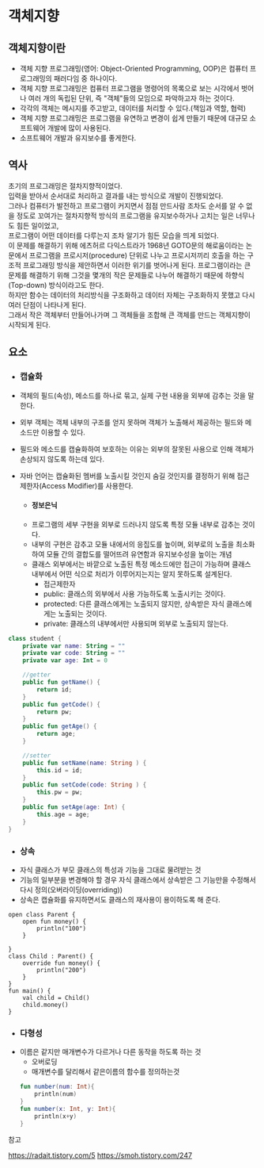 # 객체지향

## 객체지향이란
- 객체 지향 프로그래밍(영어: Object-Oriented Programming, OOP)은 컴퓨터 프로그래밍의 패러다임 중 하나이다. 
- 객체 지향 프로그래밍은 컴퓨터 프로그램을 명령어의 목록으로 보는 시각에서 벗어나 여러 개의 독립된 단위, 즉 "객체"들의 모임으로 파악하고자 하는 것이다. 
- 각각의 객체는 메시지를 주고받고, 데이터를 처리할 수 있다.(책임과 역할, 협력)
- 객체 지향 프로그래밍은 프로그램을 유연하고 변경이 쉽게 만들기 때문에 대규모 소프트웨어 개발에 많이 사용된다. 
- 소프트웨어 개발과 유지보수를 좋게한다.
## 역사
초기의 프로그래밍은 절차지향적이었다.  
입력을 받아서 순서대로 처리하고 결과를 내는 방식으로 개발이 진행되었다.  
그러나 컴퓨터가 발전하고 프로그램이 커지면서 점점 만드사람 조차도 순서를 알 수 없을 정도로 꼬여가는 절차지향적 방식의 프로그램을 유지보수하거나 고치는 일은 너무나도 힘든 일이었고,  
프로그램이 어떤 데이터를 다루는지 조차 알기가 힘든 모습을 띄게 되었다.  
이 문제를 해결하기 위해 에츠허르 다익스트라가 1968년 GOTO문의 해로움이라는 논문에서 프로그램을 프로시저(procedure) 단위로 나누고 프로시저끼리 호출을 하는 구조적 프로그래밍 방식을 제안하면서 이러한 위기를 벗어나게 된다. 프로그램이라는 큰 문제를 해결하기 위해 그것을 몇개의 작은 문제들로 나누어 해결하기 때문에 하향식(Top-down) 방식이라고도 한다.  
하지만 함수는 데이터의 처리방식을 구조화하고 데이터 자체는 구조화하지 못했고 다시 여러 단점이 나타나게 된다.  
그래서 작은 객체부터 만들어나가며 그 객체들을 조합해 큰 객체를 만드는 객체지향이 시작되게 된다.

## 요소
- ### 캡슐화
- 객체의 필드(속성), 메소드를 하나로 묶고, 실제 구현 내용을 외부에 감추는 것을 말한다.
- 외부 객체는 객체 내부의 구조를 얻지 못하며 객체가 노출해서 제공하는 필드와 메소드만 이용할 수 있다.
- 필드와 메소드를 캡슐화하여 보호하는 이유는 외부의 잘못된 사용으로 인해 객체가 손상되지 않도록 하는데 있다.
- 자바 언어는 캡슐화된 멤버를 노출시킬 것인지 숨길 것인지를 결정하기 위해 접근 제한자(Access Modifier)를 사용한다.

    - #### 정보은닉
    - 프로그램의 세부 구현을 외부로 드러나지 않도록 특정 모듈 내부로 감추는 것이다. 
    - 내부의 구현은 감추고 모듈 내에서의 응집도를 높이며, 외부로의 노출을 최소화하여 모듈 간의 결합도를 떨어뜨려 유연함과 유지보수성을 높이는 개념
    - 클래스 외부에서는 바깥으로 노출된 특정 메소드에만 접근이 가능하며 클래스 내부에서 어떤 식으로 처리가 이루어지는지는 알지 못하도록 설계된다.
        - 접근제한자
        - public: 클래스의 외부에서 사용 가능하도록 노출시키는 것이다.
        - protected: 다른 클래스에게는 노출되지 않지만, 상속받은 자식 클래스에게는 노출되는 것이다.
        - private: 클래스의 내부에서만 사용되며 외부로 노출되지 않는다.
```kotlin
class student {
	private var name: String = ""
	private var code: String = ""
	private var age: Int = 0

	//getter
	public fun getName() {
		return id;
	}
	public fun getCode() {
		return pw;
	}
	public fun getAge() {
		return age;
	}

	//setter
	public fun setName(name: String ) {
		this.id = id;
	}
	public fun setCode(code: String ) {
		this.pw = pw;
	}
	public fun setAge(age: Int) {
		this.age = age;
	}
}
```

- ### 상속
- 자식 클래스가 부모 클래스의 특성과 기능을 그대로 물려받는 것
- 기능의 일부분을 변경해야 할 경우 자식 클래스에서 상속받은 그 기능만을 수정해서 다시 정의(오버라이딩(overriding))
- 상속은 캡슐화를 유지하면서도 클래스의 재사용이 용이하도록 해 준다.
```kotline
open class Parent {
    open fun money() {
        println("100")
    }

}
class Child : Parent() {
    override fun money() {
        println("200")
    }
}
fun main() {
    val child = Child()
    child.money() 
}
```
- ### 다형성
- 이름은 같지만 매개변수가 다르거나 다른 동작을 하도록 하는 것
    - 오버로딩
    - 매개변수를 달리해서 같은이름의 함수를 정의하는것
    ```kotlin
    fun number(num: Int){
        println(num)
    }
    fun number(x: Int, y: Int){
        println(x+y)
    }
    ```


참고

<https://radait.tistory.com/5>
<https://smoh.tistory.com/247>

